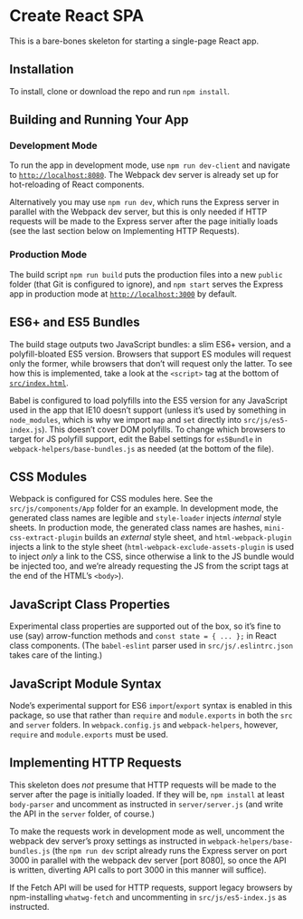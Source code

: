 # Create React SPA

This is a bare-bones skeleton for starting a single-page React app.

## Installation

To install, clone or download the repo and run `npm install`.

## Building and Running Your App

### Development Mode

To run the app in development mode, use `npm run dev-client` and navigate to [`http://localhost:8080`](http://localhost:8080). The Webpack dev server is already set up for hot-reloading of React components.

Alternatively you may use `npm run dev`, which runs the Express server in parallel with the Webpack dev server, but this is only needed if HTTP requests will be made to the Express server after the page initially loads (see the last section below on Implementing HTTP Requests).

### Production Mode

The build script `npm run build` puts the production files into a new `public` folder (that Git is configured to ignore), and `npm start` serves the Express app in production mode at [`http://localhost:3000`](http://localhost:3000) by default.

## ES6+ and ES5 Bundles

The build stage outputs two JavaScript bundles: a slim ES6+ version, and a polyfill-bloated ES5 version. Browsers that support ES modules will request only the former, while browsers that don’t will request only the latter. To see how this is implemented, take a look at the `<script>` tag at the bottom of [`src/index.html`](./create-react-spa/blob/master/src/index.html#L10).

Babel is configured to load polyfills into the ES5 version for any JavaScript used in the app that IE10 doesn’t support (unless it’s used by something in `node_modules`, which is why we import `map` and `set` directly into `src/js/es5-index.js`). This doesn’t cover DOM polyfills. To change which browsers to target for JS polyfill support, edit the Babel settings for `es5Bundle` in `webpack-helpers/base-bundles.js` as needed (at the bottom of the file).

## CSS Modules

Webpack is configured for CSS modules here. See the `src/js/components/App` folder for an example. In development mode, the generated class names are legible and `style-loader` injects *internal* style sheets. In production mode, the generated class names are hashes, `mini-css-extract-plugin` builds an *external* style sheet, and `html-webpack-plugin` injects a link to the style sheet (`html-webpack-exclude-assets-plugin` is used to inject *only* a link to the CSS, since otherwise a link to the JS bundle would be injected too, and we’re already requesting the JS from the script tags at the end of the HTML’s `<body>`).

## JavaScript Class Properties

Experimental class properties are supported out of the box, so it’s fine to use (say) arrow-function methods and `const state = { ... };` in React class components. (The `babel-eslint` parser used in `src/js/.eslintrc.json` takes care of the linting.)

## JavaScript Module Syntax

Node’s experimental support for ES6 `import`/`export` syntax is enabled in this package, so use that rather than `require` and `module.exports` in both the `src` and `server` folders. In `webpack.config.js` and `webpack-helpers`, however, `require` and `module.exports` must be used.

## Implementing HTTP Requests

This skeleton does *not* presume that HTTP requests will be made to the server after the page is initially loaded. If they will be, `npm install` at least `body-parser` and uncomment as instructed in `server/server.js` (and write the API in the `server` folder, of course.)

To make the requests work in development mode as well, uncomment the webpack dev server’s proxy settings as instructed in `webpack-helpers/base-bundles.js` (the `npm run dev` script already runs the Express server on port 3000 in parallel with the webpack dev server [port 8080], so once the API is written, diverting API calls to port 3000 in this manner will suffice).

If the Fetch API will be used for HTTP requests, support legacy browsers by npm-installing `whatwg-fetch` and uncommenting in `src/js/es5-index.js` as instructed.
